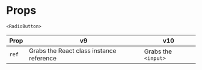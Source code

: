 # Props

`<RadioButton>`

| Prop  | v9                                       | v10                 |
| ----- | ---------------------------------------- | ------------------- |
| `ref` | Grabs the React class instance reference | Grabs the `<input>` |

